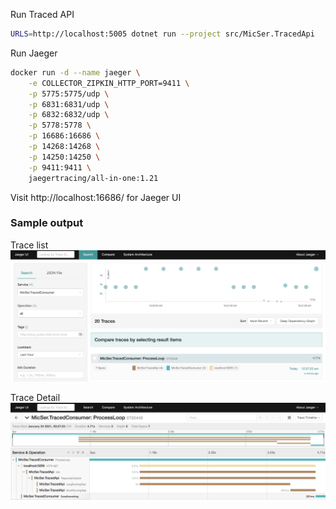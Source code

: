 Run Traced API  
```bash
URLS=http://localhost:5005 dotnet run --project src/MicSer.TracedApi
```

Run Jaeger  
```bash
docker run -d --name jaeger \
    -e COLLECTOR_ZIPKIN_HTTP_PORT=9411 \
    -p 5775:5775/udp \
    -p 6831:6831/udp \
    -p 6832:6832/udp \
    -p 5778:5778 \
    -p 16686:16686 \
    -p 14268:14268 \
    -p 14250:14250 \
    -p 9411:9411 \
    jaegertracing/all-in-one:1.21
```

Visit http://localhost:16686/ for Jaeger UI

  
### Sample output  

Trace list  
![trace list](traceList.png "Trace List")

Trace Detail
![trace detail](traceDetail.png "Trace Detail")